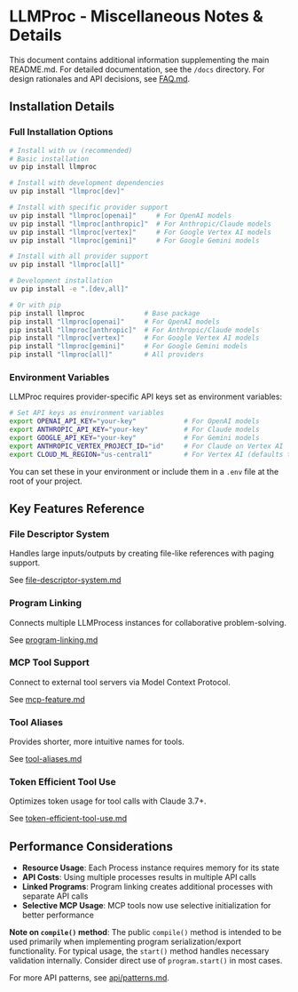 # LLMProc - Miscellaneous Notes & Details

This document contains additional information supplementing the main README.md. For detailed documentation, see the `/docs` directory. For design rationales and API decisions, see [FAQ.md](FAQ.md).

## Installation Details

### Full Installation Options

```bash
# Install with uv (recommended)
# Basic installation
uv pip install llmproc

# Install with development dependencies
uv pip install "llmproc[dev]"

# Install with specific provider support
uv pip install "llmproc[openai]"     # For OpenAI models
uv pip install "llmproc[anthropic]"  # For Anthropic/Claude models
uv pip install "llmproc[vertex]"     # For Google Vertex AI models
uv pip install "llmproc[gemini]"     # For Google Gemini models

# Install with all provider support
uv pip install "llmproc[all]"

# Development installation
uv pip install -e ".[dev,all]"

# Or with pip
pip install llmproc               # Base package
pip install "llmproc[openai]"     # For OpenAI models
pip install "llmproc[anthropic]"  # For Anthropic/Claude models
pip install "llmproc[vertex]"     # For Google Vertex AI models
pip install "llmproc[gemini]"     # For Google Gemini models
pip install "llmproc[all]"        # All providers
```

### Environment Variables

LLMProc requires provider-specific API keys set as environment variables:

```bash
# Set API keys as environment variables
export OPENAI_API_KEY="your-key"            # For OpenAI models
export ANTHROPIC_API_KEY="your-key"         # For Claude models
export GOOGLE_API_KEY="your-key"            # For Gemini models
export ANTHROPIC_VERTEX_PROJECT_ID="id"     # For Claude on Vertex AI
export CLOUD_ML_REGION="us-central1"        # For Vertex AI (defaults to us-central1)
```

You can set these in your environment or include them in a `.env` file at the root of your project.

## Key Features Reference

### File Descriptor System
Handles large inputs/outputs by creating file-like references with paging support.

See [file-descriptor-system.md](docs/file-descriptor-system.md)

### Program Linking
Connects multiple LLMProcess instances for collaborative problem-solving.

See [program-linking.md](docs/program-linking.md)

### MCP Tool Support
Connect to external tool servers via Model Context Protocol.

See [mcp-feature.md](docs/mcp-feature.md)

### Tool Aliases
Provides shorter, more intuitive names for tools.

See [tool-aliases.md](docs/tool-aliases.md)

### Token Efficient Tool Use
Optimizes token usage for tool calls with Claude 3.7+.

See [token-efficient-tool-use.md](docs/token-efficient-tool-use.md)

## Performance Considerations

- **Resource Usage**: Each Process instance requires memory for its state
- **API Costs**: Using multiple processes results in multiple API calls
- **Linked Programs**: Program linking creates additional processes with separate API calls
- **Selective MCP Usage**: MCP tools now use selective initialization for better performance

**Note on `compile()` method**: The public `compile()` method is intended to be used primarily when implementing program serialization/export functionality. For typical usage, the `start()` method handles necessary validation internally. Consider direct use of `program.start()` in most cases.

For more API patterns, see [api/patterns.md](docs/api/patterns.md).